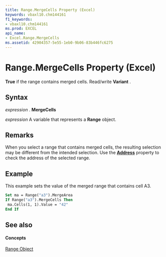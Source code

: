 ```yaml
---
title: Range.MergeCells Property (Excel)
keywords: vbaxl10.chm144161
f1_keywords:
- vbaxl10.chm144161
ms.prod: EXCEL
api_name:
- Excel.Range.MergeCells
ms.assetid: 42904357-5e55-1eb0-9b06-83b446fc6275
---
```



# Range.MergeCells Property (Excel)

 **True** if the range contains merged cells. Read/write **Variant** .


## Syntax

 _expression_ . **MergeCells**

 _expression_ A variable that represents a **Range** object.


## Remarks

When you select a range that contains merged cells, the resulting selection may be different from the intended selection. Use the  **[Address](range-address-property-excel.md)** property to check the address of the selected range.


## Example

This example sets the value of the merged range that contains cell A3.


```vb
Set ma = Range("a3").MergeArea 
If Range("a3").MergeCells Then 
 ma.Cells(1, 1).Value = "42" 
End If
```


## See also


#### Concepts


[Range Object](range-object-excel.md)

